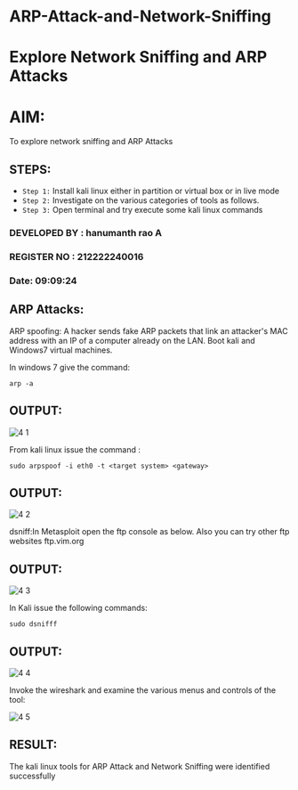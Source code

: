 # ARP-Attack-and-Network-Sniffing
# Explore Network Sniffing and ARP Attacks

# AIM:

To explore network sniffing and ARP Attacks

## STEPS:

- `Step 1:` Install kali linux either in partition or virtual box or in live mode
- `Step 2:` Investigate on the various categories of tools as follows.
-  `Step 3:` Open terminal and try execute some kali linux commands

### DEVELOPED BY : hanumanth rao A 
### REGISTER NO : 212222240016
### Date: 09:09:24
## ARP Attacks:  
ARP spoofing: A hacker sends fake ARP packets that link an attacker's MAC address with an IP of a computer already on the LAN. 
Boot kali and Windows7 virtual machines.

In windows 7 give the command:
```
arp -a
```
## OUTPUT:

![4 1](https://github.com/SaiPraneeth04/ARP-Attack-and-Network-Sniffing/assets/119390353/7ddd1bd0-9540-4ada-8ece-f7001d66aa80)



From kali linux issue the command :
```
sudo arpspoof -i eth0 -t <target system> <gateway>
```
## OUTPUT:

![4 2](https://github.com/SaiPraneeth04/ARP-Attack-and-Network-Sniffing/assets/119390353/2cfa0b8f-08b4-4bd6-b83b-f54e23e9916b)



 dsniff:In Metasploit open the ftp console as below. Also you can try other ftp websites ftp.vim.org
 
## OUTPUT:

![4 3](https://github.com/SaiPraneeth04/ARP-Attack-and-Network-Sniffing/assets/119390353/e5cf16b9-e847-4299-9ec2-c34ff46b563d)


In Kali issue the following commands:
```
sudo dsnifff
```
## OUTPUT:

![4 4](https://github.com/SaiPraneeth04/ARP-Attack-and-Network-Sniffing/assets/119390353/78cd5f5c-0c18-47f4-8d92-c6896215380d)


Invoke the wireshark and examine the various menus  and controls of the tool:

![4 5](https://github.com/SaiPraneeth04/ARP-Attack-and-Network-Sniffing/assets/119390353/cbbdfbe5-9cb9-4e33-a3e3-46d79cf78062)



## RESULT:
The kali linux tools for ARP Attack and Network Sniffing were identified successfully
